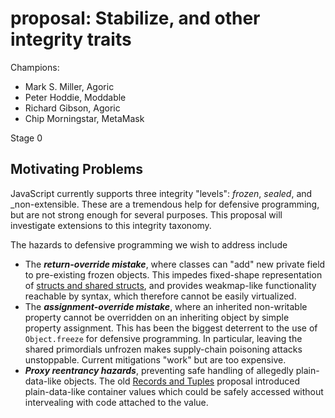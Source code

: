 # proposal: Stabilize, and other integrity traits

Champions:
- Mark S. Miller, Agoric
- Peter Hoddie, Moddable
- Richard Gibson, Agoric
- Chip Morningstar, MetaMask

Stage 0

## Motivating Problems

JavaScript currently supports three integrity "levels": _frozen_, _sealed_, and _non-extensible. These are a tremendous help for defensive programming, but are not strong enough for several purposes. This proposal will investigate extensions to this integrity taxonomy.

The hazards to defensive programming we wish to address include
- The ***return-override mistake***, where classes can "add" new private field to pre-existing frozen objects. This impedes fixed-shape representation of [structs and shared structs](https://github.com/tc39/proposal-structs), and provides weakmap-like functionality reachable by syntax, which therefore cannot be easily virtualized.
- The ***assignment-override mistake***, where an inherited non-writable property cannot be overridden on an inheriting object by simple property assignment. This has been the biggest deterrent to the use of `Object.freeze` for defensive programming. In particular, leaving the shared primordials unfrozen makes supply-chain poisoning attacks unstoppable. Current mitigations "work" but are too expensive.
- ***Proxy reentrancy hazards***, preventing safe handling of allegedly plain-data-like objects. The old [Records and Tuples](https://github.com/tc39/proposal-record-tuple) proposal introduced plain-data-like container values which could be safely accessed without intervealing with code attached to the value.
